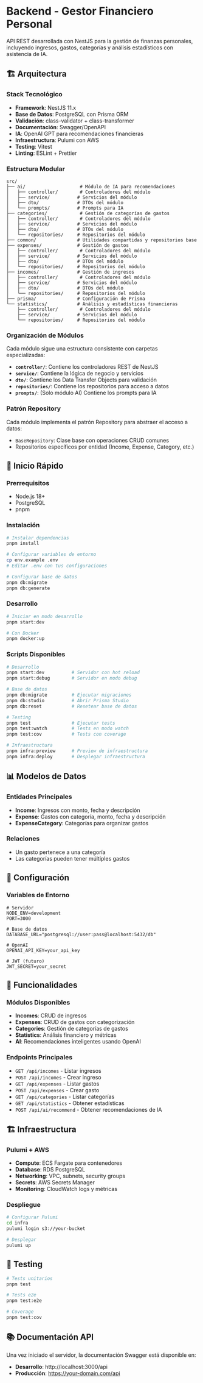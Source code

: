 # Backend - Gestor Financiero Personal

API REST desarrollada con NestJS para la gestión de finanzas personales, incluyendo ingresos, gastos, categorías y análisis estadísticos con asistencia de IA.

## 🏗️ Arquitectura

### Stack Tecnológico

- **Framework**: NestJS 11.x
- **Base de Datos**: PostgreSQL con Prisma ORM
- **Validación**: class-validator + class-transformer
- **Documentación**: Swagger/OpenAPI
- **IA**: OpenAI GPT para recomendaciones financieras
- **Infraestructura**: Pulumi con AWS
- **Testing**: Vitest
- **Linting**: ESLint + Prettier

### Estructura Modular

```
src/
├── ai/                    # Módulo de IA para recomendaciones
│   ├── controller/        # Controladores del módulo
│   ├── service/          # Servicios del módulo
│   ├── dto/              # DTOs del módulo
│   └── prompts/          # Prompts para IA
├── categories/            # Gestión de categorías de gastos
│   ├── controller/        # Controladores del módulo
│   ├── service/          # Servicios del módulo
│   ├── dto/              # DTOs del módulo
│   └── repositories/     # Repositorios del módulo
├── common/               # Utilidades compartidas y repositorios base
├── expenses/             # Gestión de gastos
│   ├── controller/        # Controladores del módulo
│   ├── service/          # Servicios del módulo
│   ├── dto/              # DTOs del módulo
│   └── repositories/     # Repositorios del módulo
├── incomes/              # Gestión de ingresos
│   ├── controller/        # Controladores del módulo
│   ├── service/          # Servicios del módulo
│   ├── dto/              # DTOs del módulo
│   └── repositories/     # Repositorios del módulo
├── prisma/               # Configuración de Prisma
└── statistics/           # Análisis y estadísticas financieras
    ├── controller/        # Controladores del módulo
    ├── service/          # Servicios del módulo
    └── repositories/     # Repositorios del módulo
```

### Organización de Módulos

Cada módulo sigue una estructura consistente con carpetas especializadas:

- **`controller/`**: Contiene los controladores REST de NestJS
- **`service/`**: Contiene la lógica de negocio y servicios
- **`dto/`**: Contiene los Data Transfer Objects para validación
- **`repositories/`**: Contiene los repositorios para acceso a datos
- **`prompts/`**: (Solo módulo AI) Contiene los prompts para IA

### Patrón Repository

Cada módulo implementa el patrón Repository para abstraer el acceso a datos:

- `BaseRepository`: Clase base con operaciones CRUD comunes
- Repositorios específicos por entidad (Income, Expense, Category, etc.)

## 🚀 Inicio Rápido

### Prerrequisitos

- Node.js 18+
- PostgreSQL
- pnpm

### Instalación

```bash
# Instalar dependencias
pnpm install

# Configurar variables de entorno
cp env.example .env
# Editar .env con tus configuraciones

# Configurar base de datos
pnpm db:migrate
pnpm db:generate
```

### Desarrollo

```bash
# Iniciar en modo desarrollo
pnpm start:dev

# Con Docker
pnpm docker:up
```

### Scripts Disponibles

```bash
# Desarrollo
pnpm start:dev          # Servidor con hot reload
pnpm start:debug        # Servidor en modo debug

# Base de datos
pnpm db:migrate         # Ejecutar migraciones
pnpm db:studio          # Abrir Prisma Studio
pnpm db:reset           # Resetear base de datos

# Testing
pnpm test               # Ejecutar tests
pnpm test:watch         # Tests en modo watch
pnpm test:cov           # Tests con coverage

# Infraestructura
pnpm infra:preview      # Preview de infraestructura
pnpm infra:deploy       # Desplegar infraestructura
```

## 📊 Modelos de Datos

### Entidades Principales

- **Income**: Ingresos con monto, fecha y descripción
- **Expense**: Gastos con categoría, monto, fecha y descripción
- **ExpenseCategory**: Categorías para organizar gastos

### Relaciones

- Un gasto pertenece a una categoría
- Las categorías pueden tener múltiples gastos

## 🔧 Configuración

### Variables de Entorno

```env
# Servidor
NODE_ENV=development
PORT=3000

# Base de datos
DATABASE_URL="postgresql://user:pass@localhost:5432/db"

# OpenAI
OPENAI_API_KEY=your_api_key

# JWT (futuro)
JWT_SECRET=your_secret
```

## 🤖 Funcionalidades

### Módulos Disponibles

- **Incomes**: CRUD de ingresos
- **Expenses**: CRUD de gastos con categorización
- **Categories**: Gestión de categorías de gastos
- **Statistics**: Análisis financiero y métricas
- **AI**: Recomendaciones inteligentes usando OpenAI

### Endpoints Principales

- `GET /api/incomes` - Listar ingresos
- `POST /api/incomes` - Crear ingreso
- `GET /api/expenses` - Listar gastos
- `POST /api/expenses` - Crear gasto
- `GET /api/categories` - Listar categorías
- `GET /api/statistics` - Obtener estadísticas
- `POST /api/ai/recommend` - Obtener recomendaciones de IA

## 🏗️ Infraestructura

### Pulumi + AWS

- **Compute**: ECS Fargate para contenedores
- **Database**: RDS PostgreSQL
- **Networking**: VPC, subnets, security groups
- **Secrets**: AWS Secrets Manager
- **Monitoring**: CloudWatch logs y métricas

### Despliegue

```bash
# Configurar Pulumi
cd infra
pulumi login s3://your-bucket

# Desplegar
pulumi up
```

## 🧪 Testing

```bash
# Tests unitarios
pnpm test

# Tests e2e
pnpm test:e2e

# Coverage
pnpm test:cov
```

## 📚 Documentación API

Una vez iniciado el servidor, la documentación Swagger está disponible en:

- **Desarrollo**: http://localhost:3000/api
- **Producción**: https://your-domain.com/api
